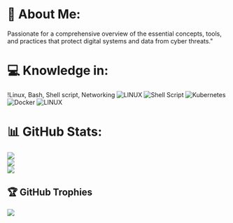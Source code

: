 # 💫 About Me:
Passionate for a comprehensive overview of the essential concepts, tools, <br>and practices that protect digital systems and data from cyber threats."


# 💻 Knowledge in: 
!Linux, Bash, Shell script, Networking
![LINUX](https://img.shields.io/badge/Linux-FCC624?style=plastic&logo=linux&logoColor=black) ![Shell Script](https://img.shields.io/badge/shell_script-%23121011.svg?style=plastic&logo=gnu-bash&logoColor=white) ![Kubernetes](https://img.shields.io/badge/kubernetes-%23326ce5.svg?style=plastic&logo=kubernetes&logoColor=white) ![Docker](https://img.shields.io/badge/docker-%230db7ed.svg?style=plastic&logo=docker&logoColor=white) ![LINUX](https://img.shields.io/badge/Linux-FCC624?style=plastic&logo=linux&logoColor=black)
# 📊 GitHub Stats:
![](https://github-readme-stats.vercel.app/api?username=webreckless&theme=tokyonight&hide_border=false&include_all_commits=true&count_private=false)<br/>
![](https://github-readme-streak-stats.herokuapp.com/?user=webreckless&theme=tokyonight&hide_border=false)<br/>
![](https://github-readme-stats.vercel.app/api/top-langs/?username=webreckless&theme=tokyonight&hide_border=false&include_all_commits=true&count_private=false&layout=compact)

## 🏆 GitHub Trophies
![](https://github-profile-trophy.vercel.app/?username=webreckless&theme=radical&no-frame=false&no-bg=true&margin-w=4)


<!--  -->
